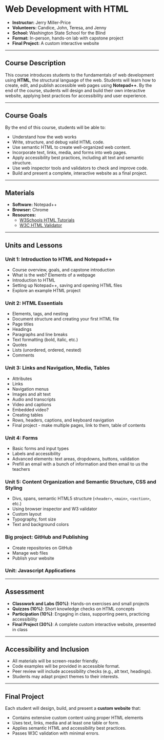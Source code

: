 # Web Development with HTML
- **Instructor:** Jerry Miller-Price
- **Volunteers:** Candice, John, Teresa, and Jenny
- **School:** Washington State School for the Blind
- **Format:** In-person, hands-on lab with capstone project
- **Final Project:** A custom interactive website

---

## Course Description
This course introduces students to the fundamentals of web development using **HTML**, the structural language of the web. Students will learn how to create, edit, and publish accessible web pages using **Notepad++**. By the end of the course, students will design and build their own interactive website, applying best practices for accessibility and user experience.

---

## Course Goals
By the end of this course, students will be able to:

- Understand how the web works
- Write, structure, and debug valid HTML code.
- Use semantic HTML to create well-organized web content.
- Incorporate text, links, media, and forms into web pages.
- Apply accessibility best practices, including alt text and semantic structure.
- Use web inspector tools and validators to check and improve code.
- Build and present a complete, interactive website as a final project.

---

## Materials
- **Software:** Notepad++
- **Browser:** Chrome
- **Resources:**
  - [W3Schools HTML Tutorials](https://www.w3schools.com/html/)
  - [W3C HTML Validator](https://validator.w3.org/)

---

## Units and Lessons

### Unit 1: Introduction to HTML and Notepad++
- Course overview, goals, and capstone introduction
- What is the web? Elements of a webpage
- Introduction to HTML
- Setting up Notepad++, saving and opening HTML files
- Explore an example HTML project

### Unit 2: HTML Essentials
- Elements, tags, and nesting
- Document structure and creating your first HTML file
- Page titles
- Headings
- Paragraphs and line breaks
- Text formatting (bold, italic, etc.)
- Quotes
- Lists (unordered, ordered, nested)
- Comments

### Unit 3: Links and Navigation, Media, Tables
- Attributes
- Links
- Navigation menus
- Images and alt text
- Audio and transcripts
- Video and captions
- Embedded video?
- Creating tables
- Rows, headers, captions, and keyboard navigation
- Final project - make multiple pages, link to them, table of contents

### Unit 4: Forms
- Basic forms and input types
- Labels and accessibility
- Advanced elements: text areas, dropdowns, buttons, validation
- Prefill an email with a bunch of information and then email to us the teachers

### Unit 5: Content Organization and Semantic Structure, CSS and Styling
- Divs, spans, semantic HTML5 structure (`<header>`, `<main>`, `<section>`, etc.)
- Using browser inspector and W3 validator
- Custom layout
- Typography, font size
- Text and background colors

### Big project: GitHub and Publishing
- Create repositories on GitHub
- Manage web files
- Publish your website

### Unit: Javascript Applications

---

## Assessment
- **Classwork and Labs (50%)**: Hands-on exercises and small projects
- **Quizzes (10%)**: Short knowledge checks on HTML concepts
- **Participation (10%)**: Engaging in class, supporting peers, practicing accessibility
- **Final Project (30%)**: A complete custom interactive website, presented in class

---

## Accessibility and Inclusion
- All materials will be screen-reader friendly.
- Code examples will be provided in accessible format.
- Peer review will include accessibility checks (e.g., alt text, headings).
- Students may adapt project themes to their interests.

---

## Final Project
Each student will design, build, and present a **custom website** that:

- Contains extensive custom content using proper HTML elements
- Uses text, links, media and at least one table or form.
- Applies semantic HTML and accessibility best practices.
- Passes W3C validation with minimal errors.
